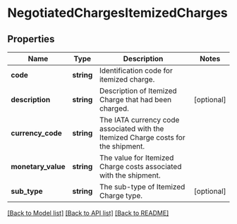 # NegotiatedChargesItemizedCharges

## Properties
Name | Type | Description | Notes
------------ | ------------- | ------------- | -------------
**code** | **string** | Identification code for itemized charge. | 
**description** | **string** | Description of Itemized Charge that had been charged. | [optional] 
**currency_code** | **string** | The IATA currency code associated with the Itemized Charge costs for the shipment. | 
**monetary_value** | **string** | The value for Itemized Charge costs associated with the shipment. | 
**sub_type** | **string** | The sub-type of Itemized Charge type. | [optional] 

[[Back to Model list]](../../README.md#documentation-for-models) [[Back to API list]](../../README.md#documentation-for-api-endpoints) [[Back to README]](../../README.md)

